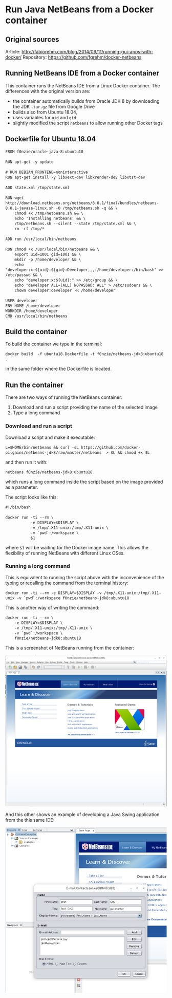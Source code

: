 # Run Java NetBeans from a Docker container


## Original sources
Article: http://fabiorehm.com/blog/2014/09/11/running-gui-apps-with-docker/
Repository: https://github.com/fgrehm/docker-netbeans

## Running NetBeans IDE from a Docker container

This container runs the NetBeans IDE from a Linux Docker container.
The differences with the original version are:

* the container automatically builds from Oracle JDK 8 by downloading the JDK `.tar.gz` file from Google Drive
* builds also from Ubuntu 18.04, 
* uses variables for `uid` and `gid`
* slightly modified the script `netbeans` to allow running other Docker tags



## Dockerfile for Ubuntu 18.04



```
FROM f0nzie/oracle-java-8:ubuntu18

RUN apt-get -y update

# RUN DEBIAN_FRONTEND=noninteractive
RUN apt-get install -y libxext-dev libxrender-dev libxtst-dev

ADD state.xml /tmp/state.xml

RUN wget http://download.netbeans.org/netbeans/8.0.1/final/bundles/netbeans-8.0.1-javase-linux.sh -O /tmp/netbeans.sh -q && \
    chmod +x /tmp/netbeans.sh && \
    echo 'Installing netbeans' && \
    /tmp/netbeans.sh --silent --state /tmp/state.xml && \
    rm -rf /tmp/*

ADD run /usr/local/bin/netbeans

RUN chmod +x /usr/local/bin/netbeans && \
    export uid=1001 gid=1001 && \
    mkdir -p /home/developer && \
    echo "developer:x:${uid}:${gid}:Developer,,,:/home/developer:/bin/bash" >> /etc/passwd && \
    echo "developer:x:${uid}:" >> /etc/group && \
    echo "developer ALL=(ALL) NOPASSWD: ALL" > /etc/sudoers && \
    chown developer:developer -R /home/developer

USER developer
ENV HOME /home/developer
WORKDIR /home/developer
CMD /usr/local/bin/netbeans
```



## Build the container

To build the container we type in the terminal:

```
docker build  -f ubuntu18.Dockerfile -t f0nzie/netbeans-jdk8:ubuntu18 .
```

in the same folder where the Dockerfile is located.



## Run the container

There are two ways of running the NetBeans container:

1.  Download and run a script providing the name of the selected image
2.  Type a long command

### Download and run a script

Download a script and make it executable:

```
L=$HOME/bin/netbeans && curl -sL https://github.com/docker-oilgains/netbeans-jdk8/raw/master/netbeans  > $L && chmod +x $L
```

and then run it with:

```
netbeans f0nzie/netbeans-jdk8:ubuntu18
```

which runs a long command inside the script based on the image provided as a parameter.

The script looks like this:

```
#!/bin/bash

docker run -ti --rm \
           -e DISPLAY=$DISPLAY \
           -v /tmp/.X11-unix:/tmp/.X11-unix \
           -v `pwd`:/workspace \
           $1
```

where `$1`  will be waiting for the Docker image name. This allows the flexibility of running NetBeans with different Linux OSes.

### Running a long command

This is equivalent to running the script above with the inconvenience of the typing or recalling the command from the terminal history:

```
docker run -ti --rm -e DISPLAY=$DISPLAY -v /tmp/.X11-unix:/tmp/.X11-unix -v `pwd`:/workspace f0nzie/netbeans-jdk8:ubuntu18
```

This is another way of writing the command:

```
docker run -ti --rm \
	-e DISPLAY=$DISPLAY \
	-v /tmp/.X11-unix:/tmp/.X11-unix \
	-v `pwd`:/workspace \
	f0nzie/netbeans-jdk8:ubuntu18
```

This is a screenshot of NetBeans running from the container:

![image-20200328011543832](assets/README/image-20200328011543832.png)



And this other shows an example of developing a Java Swing application from the this same IDE:

![image-20200328011718578](assets/README/image-20200328011718578.png)










